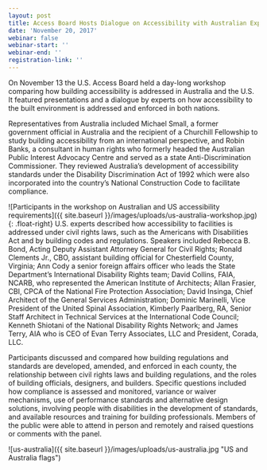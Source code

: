 ```yaml
---
layout: post
title: Access Board Hosts Dialogue on Accessibility with Australian Experts
date: 'November 20, 2017'
webinar: false
webinar-start: ''
webinar-end: ''
registration-link: ''
---
```

On November 13 the U.S. Access Board held a day-long workshop comparing how building accessibility is addressed in Australia and the U.S. It featured presentations and a dialogue by experts on how accessibility to the built environment is addressed and enforced in both nations.

Representatives from Australia included Michael Small, a former government official in Australia and the recipient of a Churchill Fellowship to study building accessibility from an international perspective, and Robin Banks, a consultant in human rights who formerly headed the Australian Public Interest Advocacy Centre and served as a state Anti-Discrimination Commissioner. They reviewed Australia’s development of accessibility standards under the Disability Discrimination Act of 1992 which were also incorporated into the country’s National Construction Code to facilitate compliance.

![Participants in the workshop on Australian and US accessibility requirements]({{ site.baseurl }}/images/uploads/us-australia-workshop.jpg){: .float-right}
U.S. experts described how accessibility to facilities is addressed under civil rights laws, such as the Americans with Disabilities Act and by building codes and regulations. Speakers included Rebecca B. Bond, Acting Deputy Assistant Attorney General for Civil Rights; Ronald Clements Jr., CBO, assistant building official for Chesterfield County, Virginia; Ann Cody a senior foreign affairs officer who leads the State Department’s International Disability Rights team; David Collins, FAIA, NCARB, who represented the American Institute of Architects; Allan Frasier, CBI, CPCA of the National Fire Protection Association; David Insinga, Chief Architect of the General Services Administration; Dominic Marinelli, Vice President of the United Spinal Association, Kimberly Paarlberg, RA, Senior Staff Architect in Technical Services at the International Code Council; Kenneth Shiotani of the National Disability Rights Network; and James Terry, AIA who is CEO of Evan Terry Associates, LLC and President, Corada, LLC.

Participants discussed and compared how building regulations and standards are developed, amended, and enforced in each county, the relationship between civil rights laws and building regulations, and the roles of building officials, designers, and builders. Specific questions included how compliance is assessed and monitored, variance or waiver mechanisms, use of performance standards and alternative design solutions, involving people with disabilities in the development of standards, and available resources and training for building professionals. Members of the public were able to attend in person and remotely and raised questions or comments with the panel.

![us-australia]({{ site.baseurl }}/images/uploads/us-australia.jpg "US and Australia flags")
